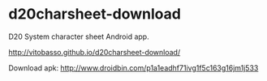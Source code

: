 # d20charsheet-download
D20 System character sheet Android app.

http://vitobasso.github.io/d20charsheet-download/


Download apk:
http://www.droidbin.com/p1a1eadhf71ivg1f5c163g16jm1j533